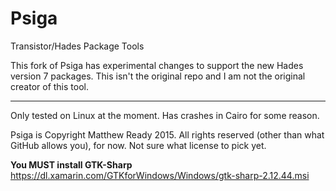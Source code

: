 # Psiga
Transistor/Hades Package Tools

This fork of Psiga has experimental changes to support the new Hades version 7 packages. This isn't the original repo and I am not the original creator of this tool.

---

Only tested on Linux at the moment.
Has crashes in Cairo for some reason.

Psiga is Copyright Matthew Ready 2015.
All rights reserved (other than what GitHub allows you), for now. Not sure what license to pick yet.

**You MUST install GTK-Sharp**
https://dl.xamarin.com/GTKforWindows/Windows/gtk-sharp-2.12.44.msi
